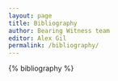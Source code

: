 ```yaml
---
layout: page
title: Bibliography
author: Bearing Witness team
editor: Alex Gil
permalink: /bibliography/
---
```


{% bibliography %}